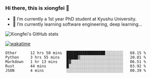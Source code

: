 ### Hi there, this is xiongfei 👋


- 🔭 I’m currently a 1st year PhD student at Kyushu University.
- 🌱 I’m currently learning software engineering, deep learning...

<!--
**Toma62299781/Toma62299781** is a ✨ _special_ ✨ repository because its `README.md` (this file) appears on your GitHub profile.
Here are some ideas to get you started:
-->

![Xiongfei's GitHub stats](https://github-readme-stats.vercel.app/api?username=Toma62299781)


[![wakatime](https://wakatime.com/badge/user/9e8d5516-d162-43e7-9563-87295d455a71.svg)](https://wakatime.com/@9e8d5516-d162-43e7-9563-87295d455a71)

<!--START_SECTION:waka-->
```text
Other      12 hrs 50 mins  █████████████████░░░░░░░░   68.15 % 
Python     3 hrs 55 mins   █████▒░░░░░░░░░░░░░░░░░░░   20.81 % 
Markdown   1 hr 13 mins    █▓░░░░░░░░░░░░░░░░░░░░░░░   06.51 % 
Rust       44 mins         █░░░░░░░░░░░░░░░░░░░░░░░░   03.92 % 
JSON       4 mins          ░░░░░░░░░░░░░░░░░░░░░░░░░   00.39 % 
```
<!--END_SECTION:waka-->

